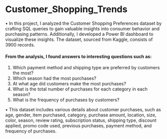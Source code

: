 # Customer_Shopping_Trends
• In this project, I analyzed the Customer Shopping Preferences dataset by crafting SQL queries to gain valuable insights into consumer behavior and purchasing patterns. Additionally, I developed a Power BI dashboard to visualize these insights. The dataset, sourced from Kaggle, consists of 3900 records.

#### From the analysis, I found answers to interesting questions such as:

1. Which payment method and shipping type are preferred by customers the most?
2. Which season had the most purchases?
3. At what age did customers make the most purchases?
4. What is the total number of purchases for each category in each season?
5. What is the frequency of purchases by customers?

• This dataset includes various details about customer purchases, such as age, gender, item purchased, category, purchase amount, location, size, color, season, review rating, subscription status, shipping type, discount applied, promo code used, previous purchases, payment method, and frequency of purchases.
